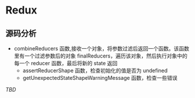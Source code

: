 # Redux

## 源码分析

- combineReducers 函数,接收一个对象，将参数过滤后返回一个函数。该函数里有一个过滤参数后的对象 finalReducers，遍历该对象，然后执行对象中的每一个 reducer 函数，最后将新的 state 返回
  - assertReducerShape 函数，检查初始化的值是否为 undefined
  - getUnexpectedStateShapeWarningMessage 函数，检查一些错误

*TBD*
